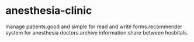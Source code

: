 # anesthesia-clinic
manage patients.good and simple for read and write forms.recommender system for anesthesia doctors.archive information.share between hosbitals.
